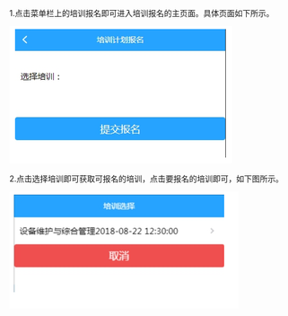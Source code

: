 1.点击菜单栏上的培训报名即可进入培训报名的主页面。具体页面如下所示。

![](/assets/213.png)

2.点击选择培训即可获取可报名的培训，点击要报名的培训即可，如下图所示。

![](/assets/214.png)

